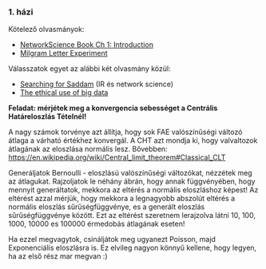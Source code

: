 ### 1. házi

Kötelező olvasmányok:
- [NetworkScience Book Ch 1: Introduction](http://networksciencebook.com/chapter/1)
- [Milgram Letter Experiment](http://snap.stanford.edu/class/cs224w-readings/milgram67smallworld.pdf)

Válasszatok egyet az alábbi két olvasmány közül:
- [Searching for Saddam](https://slate.com/news-and-politics/2010/02/searching-for-saddam-a-five-part-series-on-how-social-networking-led-to-the-capture-the-iraqi-dictator.html) (IR és network science)
- [The ethical use of big data](https://www.politico.com/story/2013/09/scientists-must-spearhead-ethical-use-of-big-data-097578)

**Feladat: mérjétek meg a konvergencia sebességet a Centrális Határeloszlás Tételnél!**

A nagy számok torvénye azt állítja, hogy sok FAE valószínűségi változó átlaga a várható értékhez konvergál. A CHT azt mondja ki, hogy valvaltozok átlagának az eloszlása normális lesz. Bővebben: https://en.wikipedia.org/wiki/Central_limit_theorem#Classical_CLT

Generáljatok Bernoulli - eloszlású valószínűségi változókat, nézzétek meg az átlagukat. Rajzoljatok le néhány ábrán, hogy annak függvényében, hogy mennyit generáltatok, mekkora az eltérés a normális eloszláshoz képest! Az eltérést azzal mérjük, hogy mekkora a legnagyobb abszolút eltérés a normális eloszlás sűrűségfüggvénye, es a generált eloszlás sűrűségfüggvénye között. Ezt az eltérést szeretnem lerajzolva látni 10, 100, 1000, 10000 es 100000 érmedobás átlagának eseten!

Ha ezzel megvagytok, csináljátok meg ugyanezt Poisson, majd Exponenciális eloszlásra is. Ez elvileg nagyon könnyű kellene, hogy legyen, ha az első rész mar megvan :)